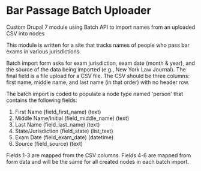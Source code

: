 # Bar Passage Batch Uploader
Custom Drupal 7 module using Batch API to import names from an uploaded CSV into nodes

This module is written for a site that tracks names of people who pass bar exams in various jurisdictions.

Batch import form asks for exam jurisdiction, exam date (month & year), and the source of the data being imported (e.g., New York Law Journal). The final field is a file upload for a CSV file. The CSV should be three columns: first name, middle name, and last name (in that order) with no header row.

The batch import is coded to populate a node type named 'person' that contains the following fields:
1. First Name (field_first_name) (text)
2. Middle Name/Initial (field_middle_name) (text)
3. Last Name (field_last_name) (text)
4. State/Jurisdiction (field_state) (list_text)
5. Exam Date (field_exam_date) (datetime)
6. Source (field_source) (text)

Fields 1-3 are mapped from the CSV columns. Fields 4-6 are mapped from form data and will be the same for all created nodes in each batch import.
